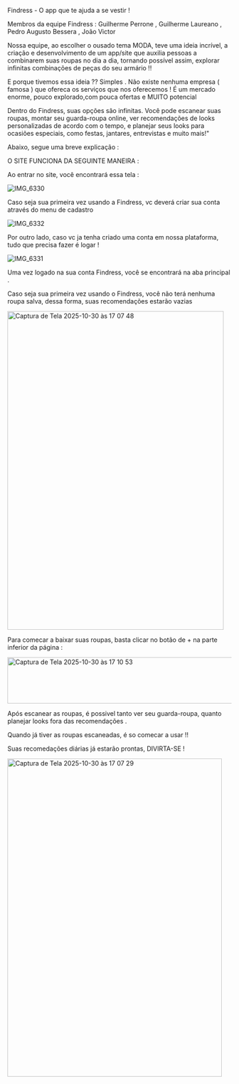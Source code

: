 Findress -  O app que te ajuda a se vestir ! 




Membros da equipe Findress : 
   Guilherme Perrone ,
   Guilherme Laureano ,
   Pedro Augusto Bessera ,
   João Victor 




   Nossa equipe, ao escolher o ousado tema MODA, teve  uma ideia incrível, a criação e desenvolvimento de um app/site que auxilia pessoas a combinarem suas roupas no dia a dia, tornando possível assim, explorar infinitas combinações de peças do seu armário !! 

   E porque tivemos essa ideia ?? Simples . 
   Não existe nenhuma empresa ( famosa ) que ofereca os serviços que nos oferecemos ! É um mercado enorme, pouco explorado,com pouca ofertas e MUITO potencial 

  
  
   Dentro do Findress, suas opções são infinitas. Você pode escanear suas roupas, montar seu guarda-roupa online, ver recomendações de looks personalizadas de acordo com o tempo, e planejar seus looks para 
   ocasiões especiais, como festas, jantares, entrevistas e muito mais!"

   Abaixo, segue uma breve explicação :

   O SITE FUNCIONA DA SEGUINTE MANEIRA :

   

   Ao entrar no site, você encontrará essa tela : 

   ![IMG_6330](https://github.com/user-attachments/assets/0d0a3750-e848-47be-9eb1-43c7c4dd968e)


   Caso seja sua primeira vez usando a Findress, vc deverá criar sua conta através do menu de cadastro 
  
  ![IMG_6332](https://github.com/user-attachments/assets/2236ebb7-62e6-466f-b02f-ba781af5293d)



   Por outro lado, caso vc ja tenha criado uma conta em nossa plataforma, tudo que precisa fazer é logar !

   ![IMG_6331](https://github.com/user-attachments/assets/18fd10f0-0e4b-4780-89de-887adc41130e)


   Uma vez logado na sua conta Findress, você se encontrará na aba principal .

   Caso seja sua primeira vez usando o Findress, você não terá nenhuma roupa salva, dessa forma, suas recomendações estarão vazias 

   <img width="486" height="717" alt="Captura de Tela 2025-10-30 às 17 07 48" src="https://github.com/user-attachments/assets/932fe900-ebd3-41a7-9d6e-504ccde2dcdc" />

   Para comecar a baixar suas roupas, basta clicar no botão de + na parte inferior da página :

   <img width="622" height="104" alt="Captura de Tela 2025-10-30 às 17 10 53" src="https://github.com/user-attachments/assets/6045a85e-9e26-4f4d-b309-b2ae3964d958" />

   Após escanear as roupas, é possivel tanto ver seu guarda-roupa, quanto planejar looks fora das recomendações . 


   Quando já tiver as roupas escaneadas, é so comecar a usar !! 

   Suas recomedações diárias já estarão prontas, DIVIRTA-SE ! 

   <img width="482" height="716" alt="Captura de Tela 2025-10-30 às 17 07 29" src="https://github.com/user-attachments/assets/ad336ef6-af4e-4dac-a1bc-d9abea282180" />


   

   


  
